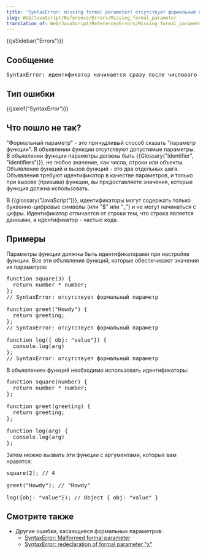 ```yaml
---
title: 'SyntaxError: missing formal parameter( отсутствует формальный параметр)'
slug: Web/JavaScript/Reference/Errors/Missing_formal_parameter
translation_of: Web/JavaScript/Reference/Errors/Missing_formal_parameter
---
```

<div>{{jsSidebar("Errors")}}</div>

<h2 id="Сообщение">Сообщение</h2>

<pre class="syntaxbox">SyntaxError: идентификатор начинается сразу после числового литерала
</pre>

<h2 id="Тип_ошибки">Тип ошибки</h2>

<p>{{jsxref("SyntaxError")}}</p>

<h2 id="Что_пошло_не_так">Что пошло не так?</h2>

<p>"Формальный параметр" - это причудливый способ сказать "параметр функции". В объявлении функции отсутствуют допустимые параметры. В объявлении функции параметры должны быть {{Glossary("Identifier", "identifiers")}}, не любое значение, как числа, строки или объекты. Объявление функций и вызов функций - это два отдельных шага. Объявления требуют идентификатор в качестве параметров, и только при вызове (призыва) функции, вы предоставляете значения, которые функция должна использовать.</p>

<p>В {{glossary("JavaScript")}}, идентификаторы могут содержать только буквенно-цифровые символы (или "$" или "_") и не могут начинаться с цифры. Идентификатор отличается от строки тем, что строка является данными, а идентификатор - частью кода.</p>

<h2 id="Примеры">Примеры</h2>

<p>Параметры функции должны быть идентификаторами при настройке функции. Все эти объявления функций, которые обеспечивают значения их параметров:</p>

<pre class="brush: js example-bad">function square(3) {
  return number * number;
};
// SyntaxError: отсутствует формальный параметр

function greet("Howdy") {
  return greeting;
};
// SyntaxError: отсутствует формальный параметр

function log({ obj: "value"}) {
  console.log(arg)
};
// SyntaxError: отсутствует формальный параметр
</pre>

<p>В объявлениях функций необходимо использовать идентификаторы:</p>

<pre class="brush: js example-good">function square(number) {
  return number * number;
};

function greet(greeting) {
  return greeting;
};

function log(arg) {
  console.log(arg)
};</pre>

<p>Затем можно вызвать эти функции с аргументами, которые вам нравятся:</p>

<pre class="brush: js">square(2); // 4

greet("Howdy"); // "Howdy"

log({obj: "value"}); // Object { obj: "value" }
</pre>

<h2 id="Смотрите_также">Смотрите также</h2>

<ul>
 <li>Другие ошибки, касающиеся формальных параметров:
  <ul>
   <li><a href="/en-US/docs/Web/JavaScript/Reference/Errors/Malformed_formal_parameter">SyntaxError: Malformed formal parameter</a></li>
   <li><a href="/en-US/docs/Web/JavaScript/Reference/Errors/Redeclared_parameter">SyntaxError: redeclaration of formal parameter "x"</a></li>
  </ul>
 </li>
</ul>
